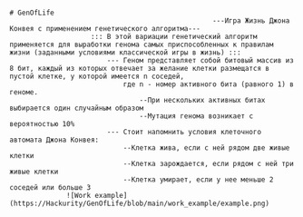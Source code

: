                                                                                 # GenOfLife
                                                      ---Игра Жизнь Джона Конвея с применением генетического алгоритма---
                        ::: В этой вариации генетический алгоритм применяется для выработки генома самых приспособленных к правилам жизни (заданными условиями классической игры в жизнь) :::
                            --- Геном представляет собой битовый массив из 8 бит, каждый из которых отвечает за желание клетки размещатся в пустой клетке, у которой имеется n соседей,
                                где n - номер активного бита (равного 1) в геноме.
                                    --При нескольких активных битах выбирается один случайным образом
                                    --Мутация генома возникает с вероятностью 10%
                            --- Стоит напомнить условия клеточного автомата Джона Конвея:
                                --Клетка жива, если с ней рядом две живые клетки
                                --Клетка зарождается, если рядом с ней три живые клетки
                                --Клетка умирает, если у нее меньше 2 соседей или больше 3
                  ![Work example](https://Hackurity/GenOfLife/blob/main/work_example/example.png)
